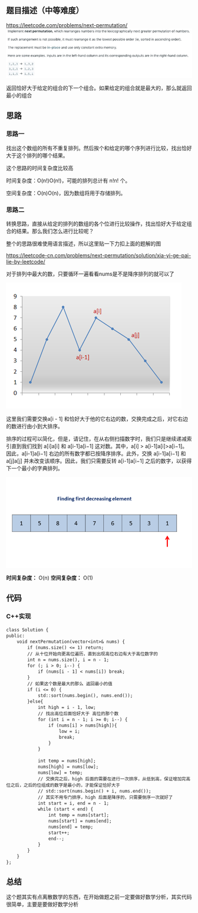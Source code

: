 ## 题目描述（中等难度）
https://leetcode.com/problems/next-permutation/
![](/assets/031-1.jpg)

返回恰好大于给定的组合的下一个组合。如果给定的组合就是最大的，那么就返回最小的组合


## 思路
### 思路一
找出这个数组的所有不重复排列。然后挨个和给定的哪个序列进行比较，找出恰好大于这个排列的哪个结果。

这个思路的时间复杂度比较高

时间复杂度：O(n!)O(n!)，可能的排列总计有 n!n! 个。

空间复杂度：O(n)O(n)，因为数组将用于存储排列。

### 思路二
转换思路，直接从给定的排列的数组的各个位进行比较操作，找出恰好大于给定组合的结果。那么我们怎么进行比较呢？

整个的思路很难使用语言描述，所以这里贴一下力扣上面的题解的图

https://leetcode-cn.com/problems/next-permutation/solution/xia-yi-ge-pai-lie-by-leetcode/

对于排列中最大的数，只要循环一遍看看nums是不是降序排列的就可以了

![](/assets/031-3.png)

这里我们需要交换a[i - 1] 和恰好大于他的它右边的数，交换完成之后，对它右边的数进行由小到大排序。

排序的过程可以简化，但是，请记住，在从右侧扫描数字时，我们只是继续递减索引直到我们找到 a[i]a[i] 和 a[i-1]a[i−1] 这对数。其中，a[i] > a[i-1]a[i]>a[i−1]。因此，a[i-1]a[i−1] 右边的所有数字都已按降序排序。此外，交换 a[i-1]a[i−1] 和 a[j]a[j] 并未改变该顺序。因此，我们只需要反转 a[i-1]a[i−1] 之后的数字，以获得下一个最小的字典排列。


![](/assets/031-2.gif)

**时间复杂度：** O(n)
**空间复杂度：** O(1) 

## 代码
### C++实现

```
class Solution {
public:
    void nextPermutation(vector<int>& nums) {
        if (nums.size() <= 1) return;
        // 从十位开始向更高位遍历，直到出现高位右边有大于高位数字的
        int n = nums.size(), i = n - 1;
        for (; i > 0; i--) {
            if (nums[i - 1] < nums[i]) break;
        }
        // 如果这个数是最大的那么 返回最小的值
        if (i <= 0) {
            std::sort(nums.begin(), nums.end());
        }else{
            int high = i - 1, low;
            // 找出高位后面恰好大于 高位的那个数
            for (int i = n - 1; i >= 0; i--) {
                if (nums[i] > nums[high]){
                    low = i;
                    break;
                }
            }

            int temp = nums[high];
            nums[high] = nums[low];
            nums[low] = temp;
            // 交换完之后，high 后面的需要在进行一次排序，从低到高，保证增加完高位之后，之后的位组成的数字是最小的，才能保证恰好大于
            // std::sort(nums.begin() + i, nums.end());
            // 其实不用专门排序，high 后面是降序的，只需要倒序一次就好了
            int start = i, end = n - 1;
            while (start < end) {
                int temp = nums[start];
                nums[start] = nums[end];
                nums[end] = temp;
                start++;
                end--;
            }
        }
    }
};
```

## 总结
这个题其实有点离散数学的东西，在开始做题之前一定要做好数学分析，其实代码很简单，主要是要做好数学分析
